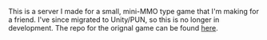 This is a server I made for a small, mini-MMO type game that I'm making for a friend. 
I've since migrated to Unity/PUN, so this is no longer in development.
The repo for the orignal game can be found [here](https://github.com/jameskelleher/kathy_game/).

